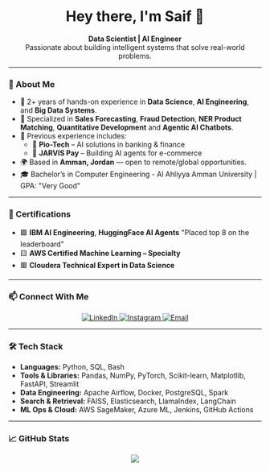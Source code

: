 <h1 align="center">Hey there, I'm Saif 👋</h1>

<p align="center">
  <strong>Data Scientist | AI Engineer</strong><br>
  Passionate about building intelligent systems that solve real-world problems.
</p>

---

### 🚀 About Me

- 💼 2+ years of hands-on experience in **Data Science**, **AI Engineering**, and **Big Data Systems**.
- 🔬 Specialized in **Sales Forecasting**, **Fraud Detection**, **NER Product Matching**, **Quantitative Development** and **Agentic AI Chatbots**.
- 🧱 Previous experience includes:
  - 🔹 **Pio-Tech** – AI solutions in banking & finance
  - 🔹 **JARVIS Pay** – Building AI agents for e-commerce
- 🌍 Based in **Amman, Jordan** — open to remote/global opportunities.
- 🎓 Bachelor’s in Computer Engineering - Al Ahliyya Amman University | GPA: "Very Good"

---

### 🧾 Certifications

- 🟩 **IBM AI Engineering**, **HuggingFace AI Agents** "Placed top 8 on the leaderboard"
- 🟨 **AWS Certified Machine Learning – Specialty**
- 🟥 **Cloudera Technical Expert in Data Science**

---

### 📫 Connect With Me

<p align="center">
  <a href="https://www.linkedin.com/in/saifnwiran/" target="_blank">
    <img alt="LinkedIn" src="https://img.shields.io/badge/LinkedIn-0077B5?style=for-the-badge&logo=linkedin&logoColor=white" />
  </a>
  <a href="https://instagram.com/Saifnwiran" target="_blank">
    <img alt="Instagram" src="https://img.shields.io/badge/Instagram-E4405F?style=for-the-badge&logo=instagram&logoColor=white" />
  </a>
  <a href="mailto:saifnwiran@gmail.com">
    <img alt="Email" src="https://img.shields.io/badge/Email-D14836?style=for-the-badge&logo=gmail&logoColor=white" />
  </a>
</p>

---

### 🛠️ Tech Stack

- **Languages:** Python, SQL, Bash
- **Tools & Libraries:** Pandas, NumPy, PyTorch, Scikit-learn, Matplotlib, FastAPI, Streamlit
- **Data Engineering:** Apache Airflow, Docker, PostgreSQL, Spark
- **Search & Retrieval:** FAISS, Elasticsearch, LlamaIndex, LangChain
- **ML Ops & Cloud:** AWS SageMaker, Azure ML, Jenkins, GitHub Actions

---

### 📈 GitHub Stats

<p align="center">
  <img src="https://github-readme-stats.vercel.app/api?username=Saifouh&show_icons=true&theme=radical" />
</p>
